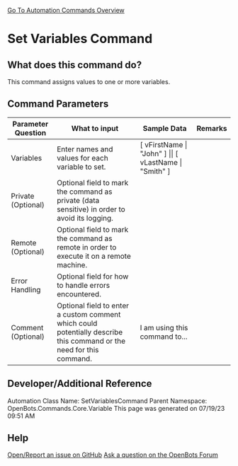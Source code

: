 <!--TITLE: Set Variables Command -->
<!-- SUBTITLE: a command in the Core Commands\Variable group. -->
[Go To Automation Commands Overview](/automation-commands)


# Set Variables Command


## What does this command do?
This command assigns values to one or more variables.


## Command Parameters
| Parameter Question   	| What to input  	|  Sample Data 	| Remarks  	|
| ---                    | ---               | ---           | ---       |
|Variables|Enter names and values for each variable to set.|[ vFirstName \| "John" ] \|\| [ vLastName \| "Smith" ]||
|Private (Optional)|Optional field to mark the command as private (data sensitive) in order to avoid its logging.|||
|Remote (Optional)|Optional field to mark the command as remote in order to execute it on a remote machine.|||
|Error Handling|Optional field for how to handle errors encountered.|||
|Comment (Optional)|Optional field to enter a custom comment which could potentially describe this command or the need for this command.|I am using this command to...||


## Developer/Additional Reference
Automation Class Name: SetVariablesCommand
Parent Namespace: OpenBots.Commands.Core.Variable
This page was generated on 07/19/23 09:51 AM


## Help
[Open/Report an issue on GitHub](https://github.com/OpenBotsAI/OpenBots.Studio/issues/new)
[Ask a question on the OpenBots Forum](https://openbots.ai/forums/)
